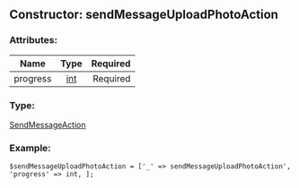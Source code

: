 ## Constructor: sendMessageUploadPhotoAction  

### Attributes:

| Name     |    Type       | Required |
|----------|:-------------:|---------:|
|progress|[int](../types/int.md) | Required|
### Type: 

[SendMessageAction](../types/SendMessageAction.md)
### Example:

```
$sendMessageUploadPhotoAction = ['_' => sendMessageUploadPhotoAction', 'progress' => int, ];
```